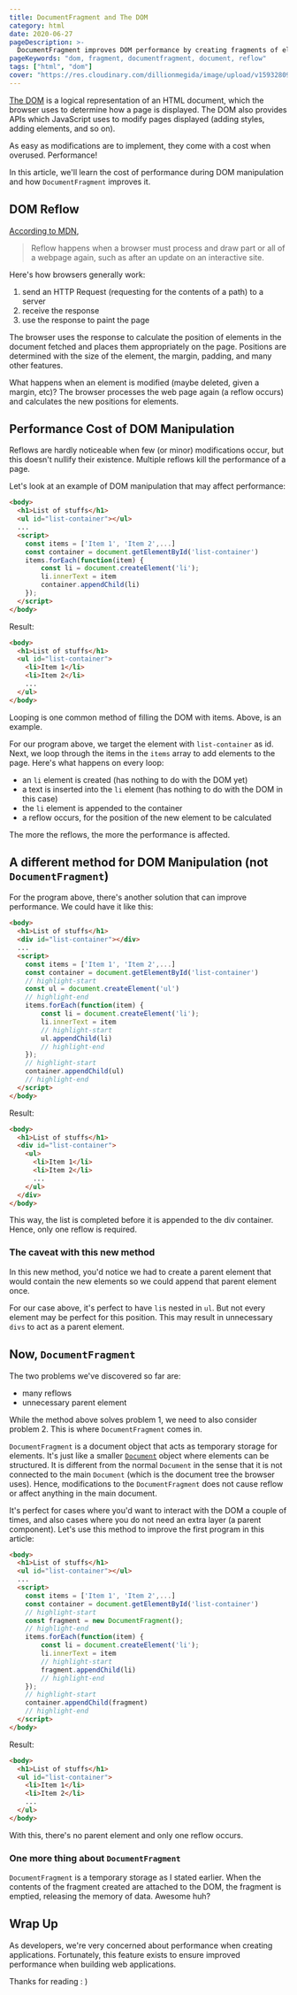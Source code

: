 ```yaml
---
title: DocumentFragment and The DOM
category: html
date: 2020-06-27
pageDescription: >-
  DocumentFragment improves DOM performance by creating fragments of elements not part of the DOM and without a parent element to be attached to the DOM later.
pageKeywords: "dom, fragment, documentfragment, document, reflow"
tags: ["html", "dom"]
cover: "https://res.cloudinary.com/dillionmegida/image/upload/v1593280975/images/thewebfor5/DocumentFragment_njrssv.png"
---
```


[The DOM](/p/javascript/the-dom) is a logical representation of an HTML document, which the browser uses to determine how a page is displayed. The DOM also provides APIs which JavaScript uses to modify pages displayed (adding styles, adding elements, and so on).

As easy as modifications are to implement, they come with a cost when overused. Performance!

In this article, we'll learn the cost of performance during DOM manipulation and how `DocumentFragment` improves it.

## DOM Reflow

[According to MDN](https://developer.mozilla.org/en-US/docs/Glossary/Reflow),

> Reflow happens when a browser must process and draw part or all of a webpage again, such as after an update on an interactive site.

Here's how browsers generally work:

1. send an HTTP Request (requesting for the contents of a path) to a server
2. receive the response
3. use the response to paint the page

The browser uses the response to calculate the position of elements in the document fetched and places them appropriately on the page. Positions are determined with the size of the element, the margin, padding, and many other features.

What happens when an element is modified (maybe deleted, given a margin, etc)? The browser processes the web page again (a reflow occurs) and calculates the new positions for elements.

## Performance Cost of DOM Manipulation

Reflows are hardly noticeable when few (or minor) modifications occur, but this doesn't nullify their existence. Multiple reflows kill the performance of a page.

Let's look at an example of DOM manipulation that may affect performance:

```html
<body>
  <h1>List of stuffs</h1>
  <ul id="list-container"></ul>
  ...
  <script>
    const items = ['Item 1', 'Item 2',...]
    const container = document.getElementById('list-container')
    items.forEach(function(item) {
        const li = document.createElement('li');
        li.innerText = item
        container.appendChild(li)
    });
  </script>
</body>
```

Result:

```html
<body>
  <h1>List of stuffs</h1>
  <ul id="list-container">
    <li>Item 1</li>
    <li>Item 2</li>
    ...
  </ul>
</body>
```

Looping is one common method of filling the DOM with items. Above, is an example.

For our program above, we target the element with `list-container` as id. Next, we loop through the items in the `items` array to add elements to the page. Here's what happens on every loop:

- an `li` element is created (has nothing to do with the DOM yet)
- a text is inserted into the `li` element (has nothing to do with the DOM in this case)
- the `li` element is appended to the container
- a reflow occurs, for the position of the new element to be calculated

The more the reflows, the more the performance is affected.

## A different method for DOM Manipulation (not `DocumentFragment`)

For the program above, there's another solution that can improve performance. We could have it like this:

```html
<body>
  <h1>List of stuffs</h1>
  <div id="list-container"></div>
  ...
  <script>
    const items = ['Item 1', 'Item 2',...]
    const container = document.getElementById('list-container')
    // highlight-start
    const ul = document.createElement('ul')
    // highlight-end
    items.forEach(function(item) {
        const li = document.createElement('li');
        li.innerText = item
        // highlight-start
        ul.appendChild(li)
        // highlight-end
    });
    // highlight-start
    container.appendChild(ul)
    // highlight-end
  </script>
</body>
```

Result:

```html
<body>
  <h1>List of stuffs</h1>
  <div id="list-container">
    <ul>
      <li>Item 1</li>
      <li>Item 2</li>
      ...
    </ul>
  </div>
</body>
```

This way, the list is completed before it is appended to the div container. Hence, only one reflow is required.

### The caveat with this new method

In this new method, you'd notice we had to create a parent element that would contain the new elements so we could append that parent element once.

For our case above, it's perfect to have `li`s nested in `ul`. But not every element may be perfect for this position. This may result in unnecessary `divs` to act as a parent element.

## Now, `DocumentFragment`

The two problems we've discovered so far are:

- many reflows
- unnecessary parent element

While the method above solves problem 1, we need to also consider problem 2. This is where `DocumentFragment` comes in.

`DocumentFragment` is a document object that acts as temporary storage for elements. It's just like a smaller [`Document`]() object where elements can be structured. It is different from the normal `Document` in the sense that it is not connected to the main `Document` (which is the document tree the browser uses). Hence, modifications to the `DocumentFragment` does not cause reflow or affect anything in the main document.

It's perfect for cases where you'd want to interact with the DOM a couple of times, and also cases where you do not need an extra layer (a parent component). Let's use this method to improve the first program in this article:

```html
<body>
  <h1>List of stuffs</h1>
  <ul id="list-container"></ul>
  ...
  <script>
    const items = ['Item 1', 'Item 2',...]
    const container = document.getElementById('list-container')
    // highlight-start
    const fragment = new DocumentFragment();
    // highlight-end
    items.forEach(function(item) {
        const li = document.createElement('li');
        li.innerText = item
        // highlight-start
        fragment.appendChild(li)
        // highlight-end
    });
    // highlight-start
    container.appendChild(fragment)
    // highlight-end
  </script>
</body>
```

Result:

```html
<body>
  <h1>List of stuffs</h1>
  <ul id="list-container">
    <li>Item 1</li>
    <li>Item 2</li>
    ...
  </ul>
</body>
```

With this, there's no parent element and only one reflow occurs.

### One more thing about `DocumentFragment`

`DocumentFragment` is a temporary storage as I stated earlier. When the contents of the fragment created are attached to the DOM, the fragment is emptied, releasing the memory of data. Awesome huh?

## Wrap Up

As developers, we're very concerned about performance when creating applications. Fortunately, this feature exists to ensure improved performance when building web applications.

Thanks for reading : )
